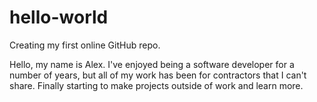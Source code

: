 # hello-world
Creating my first online GitHub repo.

Hello, my name is Alex. I've enjoyed being a software developer for a number of years, but all of my work has been for contractors that I can't share.
Finally starting to make projects outside of work and learn more.
